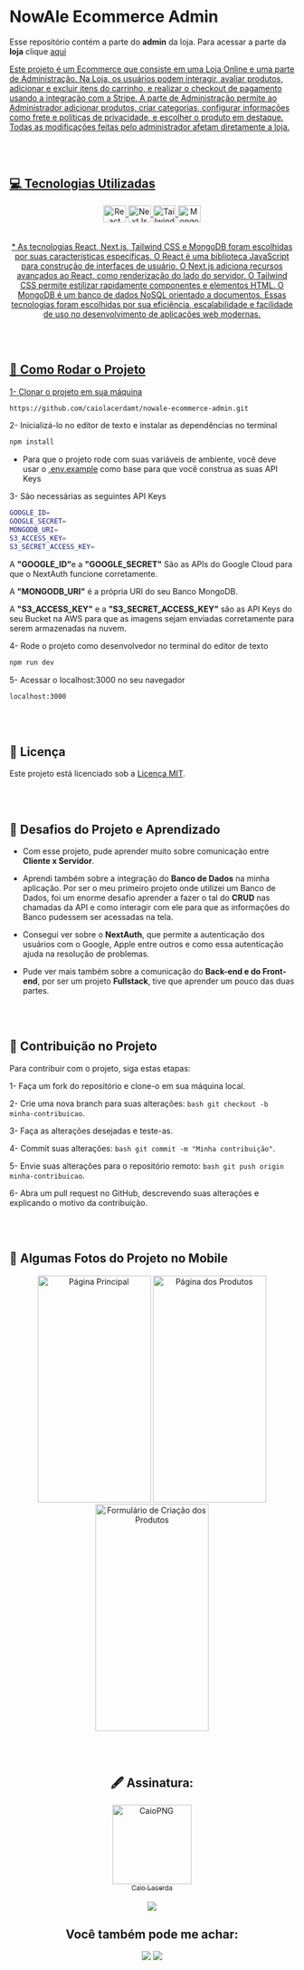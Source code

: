 # NowAle Ecommerce Admin

Esse repositório contém a parte do <b>admin</b> da loja. Para acessar a parte da <b>loja</b> clique <a href="https://github.com/caiolacerdamt/nowale-ecommerce-front">aqui</b>

Este projeto é um Ecommerce que consiste em uma Loja Online e uma parte de Administração. Na Loja, os usuários podem interagir, avaliar produtos, adicionar e excluir itens do carrinho, e realizar o checkout de pagamento usando a integração com a Stripe. A parte de Administração permite ao Administrador adicionar produtos, criar categorias, configurar informações como frete e políticas de privacidade, e escolher o produto em destaque. Todas as modificações feitas pelo administrador afetam diretamente a loja.

<br> <br>

## 💻 Tecnologias Utilizadas

<div align="center">
 <img align="center" alt="React" height="30" width="40" src="https://cdn.jsdelivr.net/gh/devicons/devicon/icons/react/react-original.svg" >
  <img align="center" alt="NextJs" height="30" width="40" src="https://cdn.jsdelivr.net/gh/devicons/devicon/icons/nextjs/nextjs-original.svg" >
  <img align="center" alt="TailwindCSS" height="30" width="40" src="https://cdn.jsdelivr.net/gh/devicons/devicon/icons/tailwindcss/tailwindcss-plain.svg" />
  <img align="center" alt="MongoDB" height="30" width="40" src="https://cdn.jsdelivr.net/gh/devicons/devicon/icons/mongodb/mongodb-plain.svg" />
  <br> <br> <br>
  * As tecnologias React, Next.js, Tailwind CSS e MongoDB foram escolhidas por suas características específicas. O React é uma biblioteca JavaScript para construção de interfaces de usuário. O Next.js adiciona recursos avançados ao React, como renderização do lado do servidor. O Tailwind CSS permite estilizar rapidamente componentes e elementos HTML. O MongoDB é um banco de dados NoSQL orientado a documentos. Essas tecnologias foram escolhidas por sua eficiência, escalabilidade e facilidade de uso no desenvolvimento de aplicações web modernas.
</div>

<br> <br>

## 🔧 Como Rodar o Projeto

1- Clonar o projeto em sua máquina
```bash
https://github.com/caiolacerdamt/nowale-ecommerce-admin.git
```

2- Inicializá-lo no editor de texto e instalar as dependências no terminal
```bash
npm install
```

* Para que o projeto rode com suas variáveis de ambiente, você deve usar o <a href="https://github.com/caiolacerdamt/nowale-ecommerce-admin/blob/master/.env.example">.env.example</a> como base para que você construa as suas API Keys
  
3- São necessárias as seguintes API Keys
```bash
GOOGLE_ID=
GOOGLE_SECRET=
MONGODB_URI=
S3_ACCESS_KEY=
S3_SECRET_ACCESS_KEY=
```
A <b>"GOOGLE_ID"</b>e a <b>"GOOGLE_SECRET"</b> São as APIs do Google Cloud para que o NextAuth funcione corretamente. 

A <b>"MONGODB_URI"</b> é a própria URI do seu Banco MongoDB.

A <b>"S3_ACCESS_KEY"</b> e a <b>"S3_SECRET_ACCESS_KEY"</b> são as API Keys do seu Bucket na AWS para que as imagens sejam enviadas corretamente para serem armazenadas na nuvem.

4- Rode o projeto como desenvolvedor no terminal do editor de texto
```bash
npm run dev
```

5- Acessar o localhost:3000 no seu navegador
```bash
localhost:3000
```
<br> <br>

## 💼 Licença

Este projeto está licenciado sob a [Licença MIT](LICENSE.md).

<br> <br> 


## 🎇 Desafios do Projeto e Aprendizado

* Com esse projeto, pude aprender muito sobre comunicação entre <b>Cliente x Servidor</b>.

* Aprendi também sobre a integração do <b>Banco de Dados</b> na minha aplicação. Por ser o meu primeiro projeto onde utilizei um Banco de Dados, foi um enorme desafio aprender a fazer o tal do <b>CRUD</b> nas chamadas da API e como interagir com ele para que as informações do Banco pudessem ser acessadas na tela.

* Consegui ver sobre o <b>NextAuth</b>, que permite a autenticação dos usuários com o Google, Apple entre outros e como essa autenticação ajuda na resolução de problemas.

* Pude ver mais também sobre a comunicação do <b>Back-end e do Front-end</b>, por ser um projeto <b>Fullstack</b>, tive que aprender um pouco das duas partes.

<br> <br>

## 🤝 Contribuição no Projeto

Para contribuir com o projeto, siga estas etapas:

1- Faça um fork do repositório e clone-o em sua máquina local.

2- Crie uma nova branch para suas alterações: ```bash git checkout -b minha-contribuicao```.

3- Faça as alterações desejadas e teste-as.

4- Commit suas alterações: ```bash git commit -m "Minha contribuição"```.

5- Envie suas alterações para o repositório remoto: ```bash git push origin minha-contribuicao```.

6- Abra um pull request no GitHub, descrevendo suas alterações e explicando o motivo da contribuição.

<br> <br>

## 📸 Algumas Fotos do Projeto no Mobile
<div align="center">
    <img alt="Página Principal" width="200" height="400" src="https://caiolmt-next-ecommerce.s3.us-east-1.amazonaws.com/mobile%20%283%29.png?response-content-disposition=inline&X-Amz-Security-Token=IQoJb3JpZ2luX2VjEIP%2F%2F%2F%2F%2F%2F%2F%2F%2F%2FwEaCXNhLWVhc3QtMSJGMEQCIBsaUu%2F%2BmHJf3sfQLMH9nqx4WxbIxVQlyLBVR%2BaDBZcpAiBP4R%2BX12frxVON0C4dXEuzpRrBUI2PgTdlHK6esijmNSrkAgg8EAAaDDQ3NTY4MjIzODA1MiIMJNAeZBDMXqQ8ILbDKsECbHritu4sXW%2FGySS1ZIBtPEne%2Ff0R1GjAjwokuxaaWzRdhqVOdsGdp1N6LSq%2BgEURWSkXG3jWqv8c8KmP8liWUAIiYqvHll3L6szb6j2aSkxVyEuCBZov9fVHhnQVOS2lW7bLePNm1xcXGgixWmT%2BczsgKjVpevz5ksCoTR63cY5n5f%2Bns81iH%2FklhfY64olvV3T9AYnkZcjcwn%2Fcg3JITj7SMMxb961kIllp0TDzH7%2FtGLIM9%2FhugJdLiDXxoR18KScfBAMh3x6nbArQci5Y%2BJHiu8OcjP5cP70WwtPYv2toILvQKVJk%2F%2B7K2ENH1TAEFG4joZgjJfhhvKf7acdY7c%2BFMfZgMKP%2FLs%2BHELTL9IBjag01hMkjshQhLMBA5aAowunhK%2BmdRITpOIi1I8yKMTlIpiVMdJYiT3YPX41cAAk8MMGlt60GOrQCuM8INVNdgRIWQ48NYekiY1Z%2FUQf89U5LbEDdOd4qfhJC1lqT8hWeNVzVOgq%2FgfgUjb1n4uTffmuDIzxNZEL7xB8TGKwl29xV4S5cnT1bqjyJZQgwXyPuzPHyiNTF0IvdVrkcdpKY%2B7u7lbJh4wWDBmXy3wkCV2XKpIlFDRULTt%2F%2FVnuFtwmyCiar6wHNsPMICQYl5VRbbzpFBy%2BvujV2KuoFfCoCiq4nae2bvWafCp0v2Xcwqyl3c6F1w60oUX%2FzvpXy9CyEx2aWUHesx3B6XA4ZKub%2BKRaTq%2BbFHO2ZQnQlX1GMf2Zrjnx1e%2Beh0FMMwIMemH8WB4PY%2FsxMvnwowte8%2BLupqCHJBreWoF%2FxVzNLSj2ZTaytfKFXbv%2BK90Gup3VW7CfGs8sNe9Ef0WJKrMP1XWI%3D&X-Amz-Algorithm=AWS4-HMAC-SHA256&X-Amz-Date=20240122T023153Z&X-Amz-SignedHeaders=host&X-Amz-Expires=300&X-Amz-Credential=ASIAW5QG65ZSGQ5NFSDU%2F20240122%2Fus-east-1%2Fs3%2Faws4_request&X-Amz-Signature=6690cd4e79cf04ab1477adfdec9acae5aed2276cf5648471a2c4e7812df5fdb2">

  <img alt="Página dos Produtos" width="200" height="400" src="https://caiolmt-next-ecommerce.s3.us-east-1.amazonaws.com/mobile%20%284%29.png?response-content-disposition=inline&X-Amz-Security-Token=IQoJb3JpZ2luX2VjEIP%2F%2F%2F%2F%2F%2F%2F%2F%2F%2FwEaCXNhLWVhc3QtMSJGMEQCIBsaUu%2F%2BmHJf3sfQLMH9nqx4WxbIxVQlyLBVR%2BaDBZcpAiBP4R%2BX12frxVON0C4dXEuzpRrBUI2PgTdlHK6esijmNSrkAgg8EAAaDDQ3NTY4MjIzODA1MiIMJNAeZBDMXqQ8ILbDKsECbHritu4sXW%2FGySS1ZIBtPEne%2Ff0R1GjAjwokuxaaWzRdhqVOdsGdp1N6LSq%2BgEURWSkXG3jWqv8c8KmP8liWUAIiYqvHll3L6szb6j2aSkxVyEuCBZov9fVHhnQVOS2lW7bLePNm1xcXGgixWmT%2BczsgKjVpevz5ksCoTR63cY5n5f%2Bns81iH%2FklhfY64olvV3T9AYnkZcjcwn%2Fcg3JITj7SMMxb961kIllp0TDzH7%2FtGLIM9%2FhugJdLiDXxoR18KScfBAMh3x6nbArQci5Y%2BJHiu8OcjP5cP70WwtPYv2toILvQKVJk%2F%2B7K2ENH1TAEFG4joZgjJfhhvKf7acdY7c%2BFMfZgMKP%2FLs%2BHELTL9IBjag01hMkjshQhLMBA5aAowunhK%2BmdRITpOIi1I8yKMTlIpiVMdJYiT3YPX41cAAk8MMGlt60GOrQCuM8INVNdgRIWQ48NYekiY1Z%2FUQf89U5LbEDdOd4qfhJC1lqT8hWeNVzVOgq%2FgfgUjb1n4uTffmuDIzxNZEL7xB8TGKwl29xV4S5cnT1bqjyJZQgwXyPuzPHyiNTF0IvdVrkcdpKY%2B7u7lbJh4wWDBmXy3wkCV2XKpIlFDRULTt%2F%2FVnuFtwmyCiar6wHNsPMICQYl5VRbbzpFBy%2BvujV2KuoFfCoCiq4nae2bvWafCp0v2Xcwqyl3c6F1w60oUX%2FzvpXy9CyEx2aWUHesx3B6XA4ZKub%2BKRaTq%2BbFHO2ZQnQlX1GMf2Zrjnx1e%2Beh0FMMwIMemH8WB4PY%2FsxMvnwowte8%2BLupqCHJBreWoF%2FxVzNLSj2ZTaytfKFXbv%2BK90Gup3VW7CfGs8sNe9Ef0WJKrMP1XWI%3D&X-Amz-Algorithm=AWS4-HMAC-SHA256&X-Amz-Date=20240122T023025Z&X-Amz-SignedHeaders=host&X-Amz-Expires=300&X-Amz-Credential=ASIAW5QG65ZSGQ5NFSDU%2F20240122%2Fus-east-1%2Fs3%2Faws4_request&X-Amz-Signature=736aa4eb16ab108e12c25181c7988d5513a4ff2d3d407ae57c78ddaede926145">

  <img alt="Formulário de Criação dos Produtos" width="200" height="400" src="https://caiolmt-next-ecommerce.s3.us-east-1.amazonaws.com/mobile%20%285%29.png?response-content-disposition=inline&X-Amz-Security-Token=IQoJb3JpZ2luX2VjEIP%2F%2F%2F%2F%2F%2F%2F%2F%2F%2FwEaCXNhLWVhc3QtMSJGMEQCIBsaUu%2F%2BmHJf3sfQLMH9nqx4WxbIxVQlyLBVR%2BaDBZcpAiBP4R%2BX12frxVON0C4dXEuzpRrBUI2PgTdlHK6esijmNSrkAgg8EAAaDDQ3NTY4MjIzODA1MiIMJNAeZBDMXqQ8ILbDKsECbHritu4sXW%2FGySS1ZIBtPEne%2Ff0R1GjAjwokuxaaWzRdhqVOdsGdp1N6LSq%2BgEURWSkXG3jWqv8c8KmP8liWUAIiYqvHll3L6szb6j2aSkxVyEuCBZov9fVHhnQVOS2lW7bLePNm1xcXGgixWmT%2BczsgKjVpevz5ksCoTR63cY5n5f%2Bns81iH%2FklhfY64olvV3T9AYnkZcjcwn%2Fcg3JITj7SMMxb961kIllp0TDzH7%2FtGLIM9%2FhugJdLiDXxoR18KScfBAMh3x6nbArQci5Y%2BJHiu8OcjP5cP70WwtPYv2toILvQKVJk%2F%2B7K2ENH1TAEFG4joZgjJfhhvKf7acdY7c%2BFMfZgMKP%2FLs%2BHELTL9IBjag01hMkjshQhLMBA5aAowunhK%2BmdRITpOIi1I8yKMTlIpiVMdJYiT3YPX41cAAk8MMGlt60GOrQCuM8INVNdgRIWQ48NYekiY1Z%2FUQf89U5LbEDdOd4qfhJC1lqT8hWeNVzVOgq%2FgfgUjb1n4uTffmuDIzxNZEL7xB8TGKwl29xV4S5cnT1bqjyJZQgwXyPuzPHyiNTF0IvdVrkcdpKY%2B7u7lbJh4wWDBmXy3wkCV2XKpIlFDRULTt%2F%2FVnuFtwmyCiar6wHNsPMICQYl5VRbbzpFBy%2BvujV2KuoFfCoCiq4nae2bvWafCp0v2Xcwqyl3c6F1w60oUX%2FzvpXy9CyEx2aWUHesx3B6XA4ZKub%2BKRaTq%2BbFHO2ZQnQlX1GMf2Zrjnx1e%2Beh0FMMwIMemH8WB4PY%2FsxMvnwowte8%2BLupqCHJBreWoF%2FxVzNLSj2ZTaytfKFXbv%2BK90Gup3VW7CfGs8sNe9Ef0WJKrMP1XWI%3D&X-Amz-Algorithm=AWS4-HMAC-SHA256&X-Amz-Date=20240122T023217Z&X-Amz-SignedHeaders=host&X-Amz-Expires=300&X-Amz-Credential=ASIAW5QG65ZSGQ5NFSDU%2F20240122%2Fus-east-1%2Fs3%2Faws4_request&X-Amz-Signature=ef2ee69dac1e3f48c2572915c39c9dbbfb57fdb11678ef5458a69faf1621173c">
</div>

<br> <br>

 <div align="center">
  <h2> 🖋 Assinatura: </h2>
  <a href="https://github.com/caiolacerdamt"><img align="center" alt="CaioPNG" width="140" src="https://user-images.githubusercontent.com/122616615/225480551-032ab453-4f73-4978-b666-9432ba0e68ba.jpeg"><br><sub align="center">Caio Lacerda</sub>
  </a><br><br>
  <a href="https://github.com/caiolacerdamt"><img src="https://img.shields.io/badge/GitHub-100000?style=for-the-badge&logo=github&logoColor=white"></a>
  </div>
  
  <div align="center">
    <h2> Você também pode me achar: </h2>
<a href= https://www.linkedin.com/in/caiolacerdamt/><img src="https://img.shields.io/badge/LinkedIn-0077B5?style=for-the-badge&logo=linkedin&logoColor=white"></a>
 <a href="https://instagram.com/caiolmt" target="_blank"><img src="https://img.shields.io/badge/-Instagram-%23E4405F?style=for-the-badge&logo=instagram&logoColor=white" target="_blank"></a>
</div>
  


